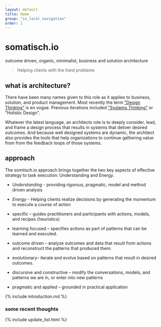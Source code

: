 ```yaml
---
layout: default
title: Home
group: "in_local_navigation"
order: 1
---
```

# somatisch.io
outcome driven, organic, minimalist, business and solution architecture
>Helping clients  with the *hard* problems

## what is architecture?
There have been many names given to this role as it applies to business, solution, and product management.  Most recently the term ["Design Thinking"](https://hbr.org/2008/06/design-thinking) is en vogue. Previous iterations included ["Systems Thinking"](https://www.youtube.com/watch?v=6KZn46u7wKw) or "Holistic Design".

Whatever the latest language, an architects role is to deeply consider,  lead, and frame a design process that results in systems that deliver desired outcomes. And because well designed systems are dynamic, the architect also provides the tools that help organizations to continue gathering value from from the feedback loops of those systems.

## approach
The somtisch.io approach brings together the two key aspects of effective strategy to task execution: Understanding and Energy.

- *Understanding* - providing rigorous, pragmatic, model and method driven analysis
- *Energy* - Helping clients realize decisions  by generating the momentum to execute a course of action

- specific – guides practitioners and participants with actions, models, and recipes (heuristics)
 - learning focused – specifies actions as part of patterns that can be learned and executed.
- outcome driven – analyze outcomes and data that result from actions and reconstruct the patterns that produced them.
- evolutionary– iterate and evolve based on patterns that result in desired outcomes.
- discursive and constructive – modify the conversations, models, and patterns we are in, or enter into new patterns
- pragmatic and applied – grounded in practical application

{% include introduction.md %}

### some recent thoughts
{% include update_list.html %}
